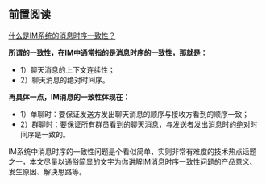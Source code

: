 ## 前置阅读

[什么是IM系统的消息时序一致性？](http://www.52im.net/thread-3189-1-1.html)



**所谓的一致性，在IM中通常指的是消息时序的一致性，那就是：**

- 1）聊天消息的上下文连续性；
- 2）聊天消息的绝对时间序。

**再具体一点，IM消息的一致性体现在：**



- 1）单聊时：要保证发送方发出聊天消息的顺序与接收方看到的顺序一致；
- 2）群聊时：要保证所有群员看到的聊天消息，与发送者发出消息时的绝对时间序是一致的。

IM系统中消息时序的一致性问题是个看似简单，实则非常有难度的技术热点话题之一，本文尽量以通俗简显的文字为你讲解IM消息时序一致性问题的产品意义、发生原因、解决思路等。



